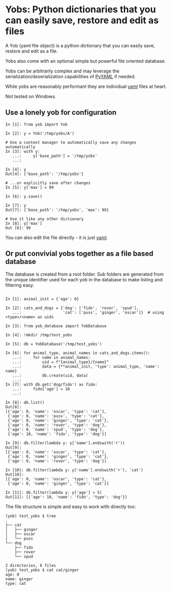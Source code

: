 # Yobs: Python dictionaries that you can easily save, restore and edit as files

A Yob (yaml file object) is a python dictionary that you can easily save, restore and edit as a file.

Yobs also come with an optional simple but powerful file oriented database.

Yobs can be arbitrarily complex and may leverage the serialization/deserialization capabilities of [PyYAML](https://pyyaml.org/wiki/PyYAMLDocumentation) if needed.

While yobs are reasonably performant they are individual [yaml](https://yaml.org/) files at heart.

Not tested on Windows.

## Use a lonely yob for configuration
```
In [1]: from yob import Yob

In [2]: y = Yob('/tmp/yobs/A')

# Use a context manager to automatically save any changes automatically
In [3]: with y:
   ...:     y['base_path'] = '/tmp/yobs'
   ...: 

In [4]: y
Out[4]: {'base_path': '/tmp/yobs'}

# ...or explicitly save after changes
In [5]: y['max'] = 99

In [6]: y.save()

In [7]: y
Out[7]: {'base_path': '/tmp/yobs', 'max': 99}

# Use it like any other dictionary
In [8]: y['max']
Out [8]: 99
```

You can also edit the file directly - it is just [yaml](https://yaml.org/).

## Or put convivial yobs together as a file based database
The database is created from a root folder. Sub folders are generated from the unique identifier used for each yob in the database to make listing and filtering easy.

```

In [1]: animal_init = {'age': 0}

In [2]: cats_and_dogs = {'dog': ['fido', 'rover', 'spud'],
   ...:                  'cat': ['puss', 'ginger', 'oscar']}  # using <type>/<name> as uids
   
In [3]: from yob_database import YobDatabase

In [4]: !mkdir /tmp/test_yobs

In [5]: db = YobDatabase('/tmp/test_yobs')

In [6]: for animal_type, animal_names in cats_and_dogs.items():
   ...:     for name in animal_names:
   ...:         uid = f"{animal_type}/{name}"
   ...:         data = {**animal_init, 'type': animal_type, 'name': name}
   ...:         db.create(uid, data)
   ...:
In [7]: with db.get('dog/fido') as fido:
   ...:     fido['age'] = 10
   ...: 

In [8]: db.list()
Out[8]: 
[{'age': 0, 'name': 'oscar', 'type': 'cat'},
 {'age': 0, 'name': 'puss', 'type': 'cat'},
 {'age': 0, 'name': 'ginger', 'type': 'cat'},
 {'age': 0, 'name': 'rover', 'type': 'dog'},
 {'age': 0, 'name': 'spud', 'type': 'dog'},
 {'age': 10, 'name': 'fido', 'type': 'dog'}]

In [9]: db.filter(lambda y: y['name'].endswith('r'))
Out[9]: 
[{'age': 0, 'name': 'oscar', 'type': 'cat'},
 {'age': 0, 'name': 'ginger', 'type': 'cat'},
 {'age': 0, 'name': 'rover', 'type': 'dog'}]

In [10]: db.filter(lambda y: y['name'].endswith('r'), 'cat')
Out[10]: 
[{'age': 0, 'name': 'oscar', 'type': 'cat'},
 {'age': 0, 'name': 'ginger', 'type': 'cat'}]

In [11]: db.filter(lambda y: y['age'] > 5)
Out[11]: [{'age': 10, 'name': 'fido', 'type': 'dog'}]

```

The file structure is simple and easy to work with directly too:
```
(yob) test_yobs $ tree
.
├── cat
│   ├── ginger
│   ├── oscar
│   └── puss
└── dog
    ├── fido
    ├── rover
    └── spud

2 directories, 6 files
(yob) test_yobs $ cat cat/ginger
age: 0
name: ginger
type: cat
```